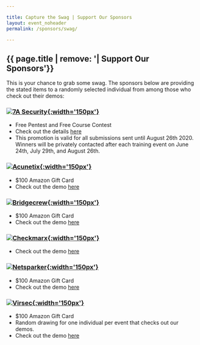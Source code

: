 ```yaml
---

title: Capture the Swag | Support Our Sponsors
layout: event_noheader
permalink: /sponsors/swag/

---
```


## {{ page.title | remove: '| Support Our Sponsors'}}

This is your chance to grab some swag.  The sponsors below are providing the stated items to a randomly selected individual from among those who check out their demos:

### [![7A Security](https://owasp.org/assets/images/corp-member-logo/7Asecurity.png){:width='150px'}](https://7asecurity.com/contest-owasp-summer-of-security)
* Free Pentest and Free Course Contest
* Check out the details [here](https://7asecurity.com/contest-owasp-summer-of-security)
* This promotion is valid for all submissions sent until August 26th 2020.  Winners will be privately contacted after each training event on June 24th, July 29th, and August 26th.	

### [![Acunetix](https://owasp.org/assets/images/corp-member-logo/acunetix.png){:width='150px'}](https://www.acunetix.com/?utm_source=tradeshow&utm_medium=event&utm_campaign=owaspvirtualappsec20)
* $100 Amazon Gift Card
* Check out the demo [here]( https://www.acunetix.com/web-vulnerability-scanner/us-demo/?utm_medium=events&utm_source=tradeshow&utm_campaign=2020-q2-a-events-tradeshow-owaspvirtualappsec3)

### [![Bridgecrew](https://owasp.org/assets/images/corp-member-logo/bridgecrew.png){:width='150px'}](https://bridgecrew.io/event/owasp-summer-of-security-raffle/)
* $100 Amazon Gift Card
* Check out the demo [here](https://bridgecrew.io/event/owasp-summer-of-security-raffle/)

### [![Checkmarx](https://owasp.org/assets/images/corp-member-logo/checkmarx.png){:width='150px'}](https://www.checkmarx.com/?utm_source=tradeshow&utm_medium=event&utm_campaign=owaspvirtualappsec20)
* Check out the demo [here](https://info.checkmarx.com/event-owasp-virtual-appsec-demo?utm_medium=event&utm_source=tradeshow&utm_campaign=2020-q2-a-events-tradeshow-owaspvirtualappsec2&utm_search_query=Demo)

### [![Netsparker](https://owasp.org/assets/images/corp-member-logo/netsparker.png){:width='150px'}](https://www.netsparker.com/?utm_source=tradeshow&utm_medium=event&utm_campaign=owaspvirtualappsec20)
* $100 Amazon Gift Card
* Check out the demo [here](https://www.netsparker.com/get-demo/?ab=v3&utm_medium=events&utm_source=tradeshow&utm_campaign=2020-q2-n-events-tradeshow-owaspvirtualappsec3)

### [![Virsec](https://owasp.org/assets/images/corp-member-logo/virsec.png){:width='150px'}](https://virsec.com/virsec-in-action/)
* $100 Amazon Gift Card
* Random drawing for one individual per event that checks out our demos.
* Check out the demo [here](https://virsec.com/virsec-in-action/)

